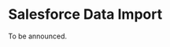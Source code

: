 # Salesforce Data Import

To be announced.
<!--

You can quickly import data from your Salesforce into Exploratory.

## 1. Create a connection for Salesforce 

First, you want to create a connection for Salesforce.

![](images/salesforce-connection.png)

After filling the below database information:

- Server - Salesforce login server
- Username - Username of the Salesforce
- Password - Password of the Salesforce
- Security Token - (Optional) Security token of the Salesforce


Click ‘Test Connection’ button to make sure the information is correct, before you save it.


## 2. Open Salesforce Import dialog

Select 'Cloud Apps Data' from Add New Data Frame menu.

![](images/import-cloudapps.png)

Click Snowflake to select.

![](images/salesforce-picker.png)


## 3. Preview and Import

Click "Run" button to see the data back from Salesforce. You can add filters to limit your query results.

![](images/salesforce-import.png)

## 4. Using Parameters inside Filters.

First, click the Add Filter Button.

![](images/add_salesforce_filter.png)

Click the Create Parameter button.

![](images/add_salesforce_parameter.png)

Then define a parameter and click Save button.

![](images/create_salesforce_parameter.png)

Finally, you can select the parameter for the filter like below.

![](images/select_salesforce_parameter.png)

Click the Parameter link to open the parameter pane.

![](images/open_salesforce_parameter.png)

Select the parameter value and click the Run button, then you can previewed the data filtered by the parameter.

![](images/preview_salesforce_filtered_data.png)


If it looks ok, then you can click 'Save' to import the data into Exploratory.

## 4. Known Restrictions

If the selected columns don't have any values, they are not included in the result.
-->